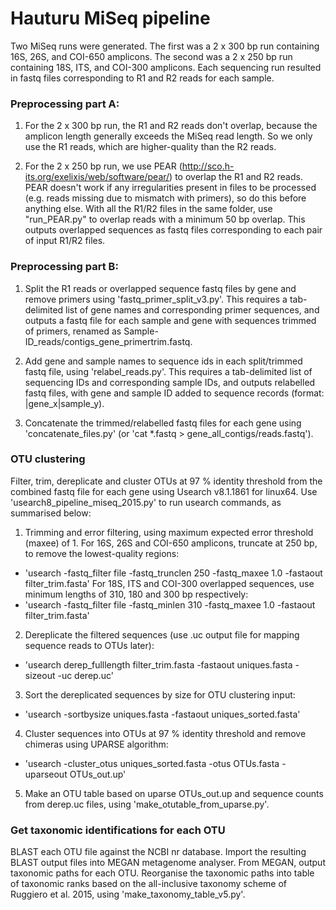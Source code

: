 # Hauturu MiSeq pipeline
Two MiSeq runs were generated. The first was a 2 x 300 bp run containing 16S, 26S, and COI-650 amplicons. The second was a 2 x 250 bp run containing 18S, ITS, and COI-300 amplicons. Each sequencing run resulted in fastq files corresponding to R1 and R2 reads for each sample.

### Preprocessing part A: 
1. For the 2 x 300 bp run, the R1 and R2 reads don't overlap, because the amplicon length generally exceeds the MiSeq read length. So we only use the R1 reads, which are higher-quality than the R2 reads. 

2. For the 2 x 250 bp run, we use PEAR (http://sco.h-its.org/exelixis/web/software/pear/) to overlap the R1 and R2 reads. PEAR doesn't work if any irregularities present in files to be processed (e.g. reads missing due to mismatch with primers), so do this before anything else.  With all the R1/R2 files in the same folder, use "run\_PEAR.py" to overlap reads with a minimum 50 bp overlap. This outputs overlapped sequences as fastq files corresponding to each pair of input R1/R2 files.  

### Preprocessing part B: 
1. Split the R1 reads or overlapped sequence fastq files by gene and remove primers using 'fastq\_primer\_split\_v3.py'. This requires a tab-delimited list of gene names and corresponding primer sequences, and outputs a fastq file for each sample and gene with sequences trimmed of primers, renamed as Sample-ID\_reads/contigs\_gene\_primertrim.fastq.

2. Add gene and sample names to sequence ids in each split/trimmed fastq file, using 'relabel\_reads.py'. This requires a tab-delimited list of sequencing IDs and corresponding sample IDs, and outputs relabelled fastq files, with gene and sample ID added to sequence records (format: |gene\_x|sample\_y). 

3. Concatenate the trimmed/relabelled fastq files for each gene using 'concatenate\_files.py' (or 'cat *.fastq > gene\_all\_contigs/reads.fastq').

### OTU clustering
Filter, trim, dereplicate and cluster OTUs at 97 % identity threshold from the combined fastq file for each gene using Usearch v8.1.1861 for linux64. Use 'usearch8\_pipeline\_miseq\_2015.py' to run usearch commands, as summarised below:

1. Trimming and error filtering, using maximum expected error threshold (maxee) of 1. For 16S, 26S and COI-650 amplicons, truncate at 250 bp, to remove the lowest-quality regions:
  - 'usearch -fastq\_filter file -fastq\_trunclen 250 -fastq\_maxee 1.0 -fastaout filter\_trim.fasta'
For 18S, ITS and COI-300 overlapped sequences, use minimum lengths of 310, 180 and 300 bp respectively:
  - 'usearch -fastq\_filter file -fastq\_minlen 310 -fastq\_maxee 1.0 -fastaout filter\_trim.fasta'

2. Dereplicate the filtered sequences (use .uc output file for mapping sequence reads to OTUs later):
  - 'usearch derep\_fulllength filter\_trim.fasta -fastaout uniques.fasta -sizeout -uc derep.uc' 

3. Sort the dereplicated sequences by size for OTU clustering input:
  - 'usearch -sortbysize uniques.fasta -fastaout uniques\_sorted.fasta'

4. Cluster sequences into OTUs at 97 % identity threshold and remove chimeras using UPARSE algorithm:
  - 'usearch -cluster\_otus uniques\_sorted.fasta -otus OTUs.fasta -uparseout OTUs\_out.up'

5. Make an OTU table based on uparse OTUs\_out.up and sequence counts from derep.uc files, using 'make\_otutable\_from\_uparse.py'. 

### Get taxonomic identifications for each OTU
BLAST each OTU file against the NCBI nr database. Import the resulting BLAST output files into MEGAN metagenome analyser. From MEGAN, output taxonomic paths for each OTU. Reorganise the taxonomic paths into table of taxonomic ranks based on the all-inclusive taxonomy scheme of Ruggiero et al. 2015, using 'make\_taxonomy\_table\_v5.py'.   
